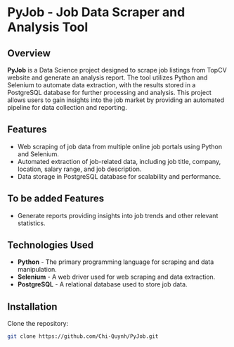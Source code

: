 # PyJob - Job Data Scraper and Analysis Tool

## Overview

**PyJob** is a Data Science project designed to scrape job listings from TopCV website and generate an analysis report. The tool utilizes Python and Selenium to automate data extraction, with the results stored in a PostgreSQL database for further processing and analysis. This project allows users to gain insights into the job market by providing an automated pipeline for data collection and reporting.

## Features

- Web scraping of job data from multiple online job portals using Python and Selenium.
- Automated extraction of job-related data, including job title, company, location, salary range, and job description.
- Data storage in PostgreSQL database for scalability and performance.


## To be added Features
- Generate reports providing insights into job trends and other relevant statistics.
  
## Technologies Used

- **Python** - The primary programming language for scraping and data manipulation.
- **Selenium** - A web driver used for web scraping and data extraction.
- **PostgreSQL** - A relational database used to store job data.

## Installation

Clone the repository:
   ```bash
   git clone https://github.com/Chi-Quynh/PyJob.git
